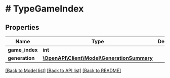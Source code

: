 # # TypeGameIndex

## Properties

Name | Type | Description | Notes
------------ | ------------- | ------------- | -------------
**game_index** | **int** |  |
**generation** | [**\OpenAPI\Client\Model\GenerationSummary**](GenerationSummary.md) |  |

[[Back to Model list]](../../README.md#models) [[Back to API list]](../../README.md#endpoints) [[Back to README]](../../README.md)
